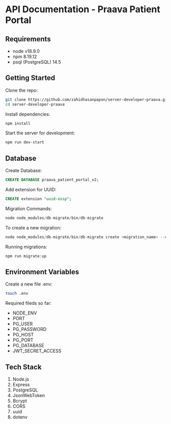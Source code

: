 # API Documentation - Praava Patient Portal

## Requirements

- node v18.9.0
- npm 8.19.12
- psql (PostgreSQL) 14.5

## Getting Started

Clone the repo:

```sh
git clone https://github.com/zahidhasanpapon/server-developer-praava.git
cd server-developer-praava
```

Install dependencies:

```js
npm install
```

Start the server for development:

```sh
npm run dev-start
```

## Database

Create Database:

```sql
CREATE DATABASE praava_patient_portal_v2;
```

Add extension for UUID:

```sql
CREATE extension "uuid-ossp";
```

Migration Commands:

```js
node node_modules/db-migrate/bin/db-migrate
```

To create a new migration:

```js
node node_modules/db-migrate/bin/db-migrate create <migration_name> --config ./database/config/database.json
```

Running migrations:

```js
npm run migrate:up
```

## Environment Variables

Create a new file .env:

```sh
touch .env
```

Required fileds so far:

- NODE_ENV
- PORT
- PG_USER
- PG_PASSWORD
- PG_HOST
- PG_PORT
- PG_DATABASE
- JWT_SECRET_ACCESS

## Tech Stack

1.  Node.js
2.  Express
3.  PostgreSQL
4.  JsonWebToken
5.  Bcrypt
6.  CORS
7.  uuid
8.  dotenv
